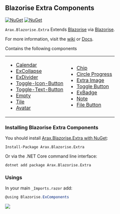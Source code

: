 ## Blazorise Extra Components

[![NuGet](https://img.shields.io/nuget/vpre/Arax.Blazorise.Extra.svg)](https://www.nuget.org/packages/Arax.Blazorise.Extra) [![NuGet](https://img.shields.io/nuget/dt/Arax.Blazorise.Extra.svg)](https://www.nuget.org/packages/Arax.Blazorise.Extra)

`Arax.Blazorise.Extra` Extends [Blazorise](https://blazorise.com) via [Blazorise](https://blazorise.com).

For more information, visit the [wiki](https://github.com/araxis/Blazorise_ExComponents/wiki) or [Docs](https://araxis.github.io/Blazorise.ExComponents.Docs).

Contains the following components

<table><tbody><tr><td><ul><li><a href="https://github.com/araxis/Blazorise_ExComponents/wiki/Calendar">Calendar</a></li><li><a href="https://github.com/araxis/Blazorise_ExComponents/wiki/ExCollapse">ExCollapse</a></li><li><a href="https://github.com/araxis/Blazorise_ExComponents/wiki/ExDivider">ExDivider</a></li><li><a href="https://github.com/araxis/Blazorise_ExComponents/wiki/Toggle-Icon-Button">Toggle-Icon-Button</a></li><li><a href="https://github.com/araxis/Blazorise_ExComponents/wiki/Toggle-Text-Button">Toggle-Text-Button</a></li><li><a href="https://github.com/araxis/Blazorise_ExComponents/wiki/Empty">Empty</a></li><li><a href="https://github.com/araxis/Blazorise_ExComponents/wiki/Tile">Tile</a></li><li><a href="https://github.com/araxis/Blazorise_ExComponents/wiki/Avatar">Avatar</a></li></ul></td><td><ul><li><a href="https://github.com/araxis/Blazorise_ExComponents/wiki/Chip">Chip</a></li><li><a href="https://github.com/araxis/Blazorise_ExComponents/wiki/Circle-Progress">Circle Progress</a></li><li><a href="https://github.com/araxis/Blazorise_ExComponents/wiki/Extra-Image">Extra Image</a></li><li><a href="https://github.com/araxis/Blazorise_ExComponents/wiki/Toggle-Button">Toggle Button</a></li><li><a href="https://github.com/araxis/Blazorise_ExComponents/wiki/Extra-Badge">ExBadge</a></li><li><a href="https://github.com/araxis/Blazorise_ExComponents/wiki/Note">Note</a></li><li><a href="https://github.com/araxis/Blazorise_ExComponents/wiki/File-Button">File Button</a></li></ul></td></tr></tbody></table>

### Installing Blazorise Extra Components

You should install [Arax.Blazorise.Extra with NuGet](https://www.nuget.org/packages/Arax.Blazorise.Extra):

```
Install-Package Arax.Blazorise.Extra
```

Or via the .NET Core command line interface:

```
dotnet add package Arax.Blazorise.Extra
```

### Usings

In your main `_Imports.razor` add:

```c#
@using Blazorise.ExComponents
```

![](https://user-images.githubusercontent.com/1418779/160797622-32f4ca09-0178-4006-8353-eff17dafe908.png)
